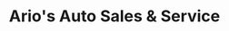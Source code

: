 ---
title: "Ario's Auto Sales & Service"
url: /bridgeport/arios-auto-sales-und-service/
shop: Autohaus
---